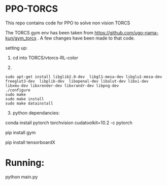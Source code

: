 # PPO-TORCS

This repo contains code for PPO to solve non vision TORCS

The TORCS gym env has been taken from https://github.com/ugo-nama-kun/gym_torcs . A few changes have been made to that code.

setting up: 

1) cd into TORCS/vtorcs-RL-color

2) 
```
sudo apt-get install libglib2.0-dev  libgl1-mesa-dev libglu1-mesa-dev  freeglut3-dev  libplib-dev  libopenal-dev libalut-dev libxi-dev libxmu-dev libxrender-dev libxrandr-dev libpng-dev 
./configure
sudo make
sudo make install
sudo make datainstall
```
3) python dependancies:

conda install pytorch torchvision cudatoolkit=10.2 -c pytorch

pip install gym

pip install tensorboardX


# Running:

python main.py

